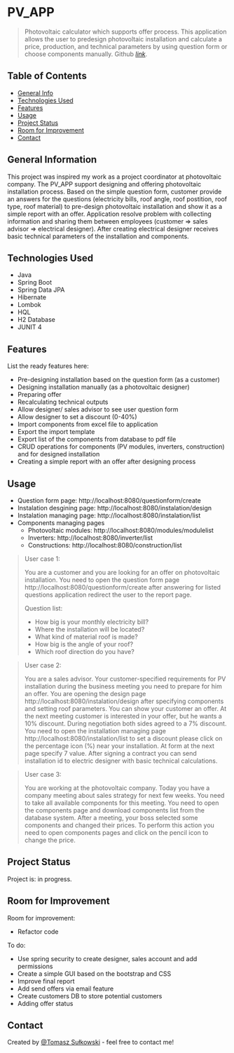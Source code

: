 # PV_APP
> Photovoltaic calculator which supports offer process. This
application allows the user to predesign photovoltaic
installation and calculate a price, production, and technical
parameters by using question form or choose components
manually. Github [_link_](https://github.com/TomaszSulkowski94/PV_App). 

## Table of Contents
* [General Info](#general-information)
* [Technologies Used](#technologies-used)
* [Features](#features)
* [Usage](#usage)
* [Project Status](#project-status)
* [Room for Improvement](#room-for-improvement)
* [Contact](#contact)


## General Information
This project was inspired my work as a project coordinator at photovoltaic company.
The PV_APP support designing and offering photovoltaic installation process. 
Based on the simple question form, customer provide an answers for the questions (electricity bills, roof angle, roof postition, roof type, roof material) to pre-design photovoltaic installation and show it as a simple report with an offer.
Application resolve problem with collecting information and sharing them between employees (customer => sales advisor => electrical designer). 
After creating electrical designer receives basic technical parameters of the installation and components.

## Technologies Used
- Java 
- Spring Boot
- Spring Data JPA
- Hibernate
- Lombok
- HQL
- H2 Database
- JUNIT 4

## Features
List the ready features here:
- Pre-designing installation based on the question form (as a customer)
- Designing installation manually (as a photovoltaic designer)
- Preparing offer
- Recalculating technical outputs
- Allow designer/ sales advisor to see user question form
- Allow designer to set a discount (0-40%)
- Import components from excel file to application
- Export the import template
- Export list of the components from database to pdf file
- CRUD operations for components (PV modules, inverters, construction) and for designed installation
- Creating a simple report with an offer after designing process

<!-- TO BE ADDED after adding GUI -->
<!--## Screenshots-->
<!--[Example screenshot](./img/screenshot.png)-->

## Usage
- Question form page: http://localhost:8080/questionform/create
- Instalation desgining page: http://localhost:8080/instalation/design
- Instalation managing page: http://localhost:8080/instalation/list
- Components managing pages
  - Photovoltaic modules: http://localhost:8080/modules/modulelist
  - Inverters: http://localhost:8080/inverter/list
  - Constructions: http://localhost:8080/construction/list

>User case 1:
> 
> You are a customer and you are looking for an offer on photovoltaic
> installation. You need to open the question form page http://localhost:8080/questionform/create
> after answering for listed questions application redirect the user to the report page.
> 
>Question list:
>- How big is your monthly electricity bill?
>- Where the installation will be located?
>- What kind of material roof is made?
>- How big is the angle of your roof?
>- Which roof direction do you have?

>User case 2:
>
> You are a sales advisor. Your customer-specified requirements for PV installation during the business meeting
> you need to prepare for him an offer. You are opening the design page http://localhost:8080/instalation/design
> after specifying components and setting roof parameters. You can show your customer an offer.
> At the next meeting customer is interested in your offer, but he wants a 10% discount. During negotiation
> both sides agreed to a 7% discount. You need to open the installation managing page
> http://localhost:8080/instalation/list to set a discount please click on the percentage icon (%) near your installation.
> At form at the next page specify 7 value. After signing a contract you can send installation id to electric designer
> with basic technical calculations.
 

>User case 3:
>
> You are working at the photovoltaic company. Today you have a company meeting about sales strategy for next few weeks.
> You need to take all available components for this meeting. You need to open the components page and download components list
> from the database system. After a meeting, your boss selected some components and changed their prices. To perform this action
> you need to open components pages and click on the pencil icon to change the price.
 

## Project Status
Project is: in progress.

## Room for Improvement
Room for improvement:
- Refactor code

To do:
- Use spring security to create designer, sales account and add permissions
- Create a simple GUI based on the bootstrap and CSS
- Improve final report
- Add send offers via email feature
- Create customers DB to store potential customers
- Adding offer status

## Contact
Created by [@Tomasz Sułkowski](https://www.linkedin.com/in/tomasz-su%C5%82kowski/) - 
feel free to contact me!


